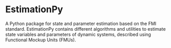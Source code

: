 # EstimationPy

A Python package for state and parameter estimation based on the FMI standard.
EstimationPy contains different algorithms and utilities to estimate
state variables and parameters of dynamic systems, described using Functional
Mockup Units (FMUs).
